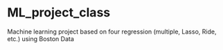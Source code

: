 # ML_project_class
Machine learning project based on four regression  (multiple, Lasso, Ride, etc.) using Boston Data
